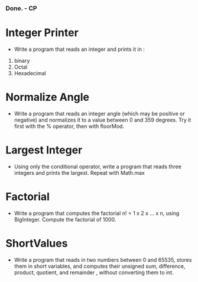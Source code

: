 ### Done. - CP

# Integer Printer

* Write a program that reads an integer and prints it in :
1. binary
2. Octal
3. Hexadecimal


# Normalize Angle
* Write a program that reads an integer angle (which may be positive or negative) and normalizes it to a value between 0 and 359 degrees. Try it first with the % operator, then with floorMod.


# Largest Integer

* Using only the conditional operator, write a program that reads three integers and prints the largest. Repeat with Math.max


# Factorial

* Write a program that computes the factorial n! = 1 x 2 x ... x n, using BigInteger. Compute the factorial of 1000.


# ShortValues

* Write a program that reads in two numbers between 0 and 65535, stores them in short variables, and computes their unsigned sum, difference, product, quotient, and remainder , without converting them to int.
